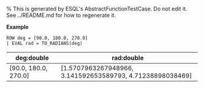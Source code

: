 % This is generated by ESQL's AbstractFunctionTestCase. Do not edit it. See ../README.md for how to regenerate it.

**Example**

```esql
ROW deg = [90.0, 180.0, 270.0]
| EVAL rad = TO_RADIANS(deg)
```

| deg:double | rad:double |
| --- | --- |
| [90.0, 180.0, 270.0] | [1.5707963267948966, 3.141592653589793, 4.71238898038469] |


